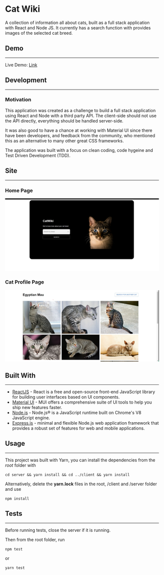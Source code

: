 # Cat Wiki

A collection of information all about cats, built as a full stack application with React and Node JS. It currently has a search function with provides images of the selected cat breed.

## Demo

---

Live Demo: [Link](https://catwiki-challenge.herokuapp.com/)

## Development

---

### Motivation

This application was created as a challenge to build a full stack application using React and Node with a third party API. The client-side should not use the API directly, everything should be handled server-side.

It was also good to have a chance at working with Material UI since there have been developers, and feedback from the community, who mentioned this as an alternative to many other great CSS frameworks.

The application was built with a focus on clean coding, code hygeine and Test Driven Development (TDD).

## Site

---

### Home Page

![a web page with title, search bar and cat](/home-page.jpg)

### Cat Profile Page

![a web page with results of multiple images of cats](/cat-profile-page.jpg)

## Built With

---

- [ReactJS](https://reactjs.org/) - React is a free and open-source front-end JavaScript library for building user interfaces based on UI components.
- [Material UI](https://mui.com/) - MUI offers a comprehensive suite of UI tools to help you ship new features faster.
- [Node.js](https://nodejs.org/en/) - Node.js® is a JavaScript runtime built on Chrome's V8 JavaScript engine.
- [Express.js](https://expressjs.com/) - minimal and flexible Node.js web application framework that provides a robust set of features for web and mobile applications.

## Usage

---

This project was built with Yarn, you can install the dependencies from the _root_ folder with

```
cd server && yarn install && cd ../client && yarn install
```

Alternatively, delete the **yarn.lock** files in the root, /client and /server folder and use

```
npm install
```

## Tests

---

Before running tests, close the server if it is running.

Then from the root folder, run

```
npm test
```

or

```
yarn test
```
